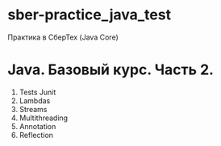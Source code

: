 # sber-practice_java_test
Практика в СберТех (Java Core)
# Java. Базовый курс. Часть 2.

1. Tests Junit
1. Lambdas
1. Streams
1. Multithreading
1. Annotation
1. Reflection
